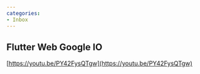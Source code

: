 ```yaml
---
categories:
- Inbox
---
```

## Flutter Web Google IO

[https://youtu.be/PY42FysQTgw](https://youtu.be/PY42FysQTgw)